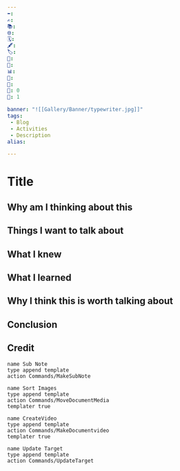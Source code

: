 ```yaml
---
⬅️: 
✍️: 
📚: 
🌐: 
🗓️: 
🖋️: 
🏷️: 
🎫: 
🧾: 
📊: 
📑: 
🏁: 
🏹: 0
🎯: 1

banner: "![[Gallery/Banner/typewriter.jpg]]"
tags:
 - Blog
 - Activities
 - Description
alias: 

---
```

# Title



## Why am I thinking about this

## Things I want to talk about

## What I knew

## What I learned

## Why I think this is worth talking about

## Conclusion

## Credit

```button
name Sub Note
type append template
action Commands/MakeSubNote
```
```button
name Sort Images
type append template
action Commands/MoveDocumentMedia
templater true
```
```button
name CreateVideo
type append template
action Commands/MakeDocumentvideo
templater true
```
```button
name Update Target
type append template
action Commands/UpdateTarget
```